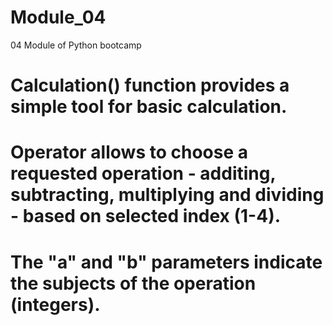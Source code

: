 # Module_04
04 Module of Python bootcamp

# Calculation() function provides a simple tool for basic calculation.
# Operator allows to choose a requested operation - additing, subtracting, multiplying and dividing - based on selected index (1-4).
# The "a" and "b" parameters indicate the subjects of the operation (integers).
